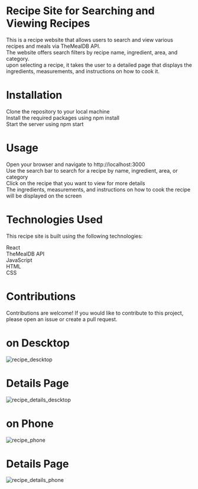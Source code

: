 # Recipe Site for Searching and Viewing Recipes  
This is a recipe website that allows users to search and view various recipes and meals via TheMealDB API.  
The website offers search filters by recipe name, ingredient, area, and category.  
upon selecting a recipe, it takes the user to a detailed page that displays the ingredients, measurements, and instructions on how to cook it.  

# Installation  
Clone the repository to your local machine  
Install the required packages using npm install  
Start the server using npm start  

# Usage  
Open your browser and navigate to http://localhost:3000  
Use the search bar to search for a recipe by name, ingredient, area, or category  
Click on the recipe that you want to view for more details  
The ingredients, measurements, and instructions on how to cook the recipe will be displayed on the screen  

# Technologies Used  
This recipe site is built using the following technologies:  

React  
TheMealDB API  
JavaScript  
HTML  
CSS  

# Contributions  
Contributions are welcome! If you would like to contribute to this project, please open an issue or create a pull request.  

# on Descktop  
![recipe_descktop](https://user-images.githubusercontent.com/90719835/226637011-d75d1d47-6d46-40a8-8aa3-d60e5c5cf077.png)  

# Details Page  
![recipe_details_descktop](https://user-images.githubusercontent.com/90719835/226637025-652cf371-3c4e-4eaf-8043-1b817e08a747.png)  

# on Phone  
![recipe_phone](https://user-images.githubusercontent.com/90719835/226637134-ce9873f2-be5b-41e9-819a-fdf57c37a729.png)  

# Details Page  
![recipe_details_phone](https://user-images.githubusercontent.com/90719835/226637270-11c1634f-2e94-45a0-bddd-f0c0517fe3aa.png)  


